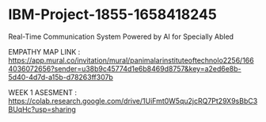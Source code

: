 # IBM-Project-1855-1658418245
Real-Time Communication System Powered by AI for Specially Abled

EMPATHY MAP LINK : https://app.mural.co/invitation/mural/panimalarinstituteoftechnolo2256/1664036072656?sender=u38b9c45774d1e6b8469d8757&key=a2ed6e8b-5d40-4d7d-a15b-d78263ff307b

WEEK 1 ASESMENT : https://colab.research.google.com/drive/1UiFmt0W5qu2jcRQ7Pt29X9sBbC3BUqHc?usp=sharing
